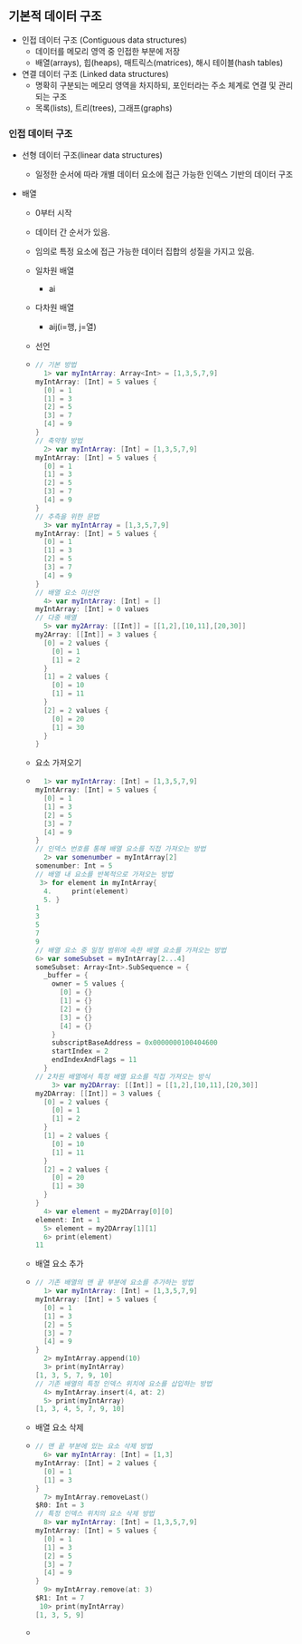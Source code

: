 ## 기본적 데이터 구조

- 인접 데이터 구조 (Contiguous data structures)
  - 데이터를 메모리 영역 중 인접한 부분에 저장
  - 배열(arrays), 힙(heaps), 매트릭스(matrices), 해시 테이블(hash tables)
- 연결 데이터 구조 (Linked data structures)
  - 명확히 구분되는 메모리 영역을 차지하되, 포인터라는 주소 체계로 연결 및 관리되는 구조
  - 목록(lists), 트리(trees), 그래프(graphs)

### 인접 데이터 구조

- 선형 데이터 구조(linear data structures)
  - 일정한 순서에 따라 개별 데이터 요소에 접근 가능한 인덱스 기반의 데이터 구조

- 배열

  - 0부터 시작

  - 데이터 간 순서가 있음.

  - 임의로 특정 요소에 접근 가능한 데이터 집합의 성질을 가지고 있음.

  - 일차원 배열

    - ai

  - 다차원 배열

    - aij(i=행, j=열)

  - 선언

  - ```swift
    // 기본 방법
      1> var myIntArray: Array<Int> = [1,3,5,7,9]
    myIntArray: [Int] = 5 values {
      [0] = 1
      [1] = 3
      [2] = 5
      [3] = 7
      [4] = 9
    }
    // 축약형 방법
      2> var myIntArray: [Int] = [1,3,5,7,9]
    myIntArray: [Int] = 5 values {
      [0] = 1
      [1] = 3
      [2] = 5
      [3] = 7
      [4] = 9
    }
    // 추측을 위한 문법
      3> var myIntArray = [1,3,5,7,9]
    myIntArray: [Int] = 5 values {
      [0] = 1
      [1] = 3
      [2] = 5
      [3] = 7
      [4] = 9
    }
    // 배열 요소 미선언
      4> var myIntArray: [Int] = []
    myIntArray: [Int] = 0 values
    // 다중 배열
      5> var my2Array: [[Int]] = [[1,2],[10,11],[20,30]]
    my2Array: [[Int]] = 3 values {
      [0] = 2 values {
        [0] = 1
        [1] = 2
      }
      [1] = 2 values {
        [0] = 10
        [1] = 11
      }
      [2] = 2 values {
        [0] = 20
        [1] = 30
      }
    }
    ```

  - 요소 가져오기

  - ```swift
      1> var myIntArray: [Int] = [1,3,5,7,9]
    myIntArray: [Int] = 5 values {
      [0] = 1
      [1] = 3
      [2] = 5
      [3] = 7
      [4] = 9
    }
    // 인덱스 번호를 통해 배열 요소를 직접 가져오는 방법
      2> var somenumber = myIntArray[2]
    somenumber: Int = 5
    // 배열 내 요소를 반복적으로 가져오는 방법
     3> for element in myIntArray{ 
      4.     print(element) 
      5. } 
    1
    3
    5
    7
    9
    // 배열 요소 중 일정 범위에 속한 배열 요소를 가져오는 방법
    6> var someSubset = myIntArray[2...4]
    someSubset: Array<Int>.SubSequence = {
      _buffer = {
        owner = 5 values {
          [0] = {}
          [1] = {}
          [2] = {}
          [3] = {}
          [4] = {}
        }
        subscriptBaseAddress = 0x0000000100404600
        startIndex = 2
        endIndexAndFlags = 11
      }
    // 2차원 배열에서 특정 배열 요소를 직접 가져오는 방식
        3> var my2DArray: [[Int]] = [[1,2],[10,11],[20,30]]
    my2DArray: [[Int]] = 3 values {
      [0] = 2 values {
        [0] = 1
        [1] = 2
      }
      [1] = 2 values {
        [0] = 10
        [1] = 11
      }
      [2] = 2 values {
        [0] = 20
        [1] = 30
      }
    }
      4> var element = my2DArray[0][0]
    element: Int = 1
      5> element = my2DArray[1][1]
      6> print(element)
    11
    ```

  - 배열 요소 추가

  - ```swift
    // 기존 배열의 맨 끝 부분에 요소를 추가하는 방법
      1> var myIntArray: [Int] = [1,3,5,7,9]
    myIntArray: [Int] = 5 values {
      [0] = 1
      [1] = 3
      [2] = 5
      [3] = 7
      [4] = 9
    }
      2> myIntArray.append(10)
      3> print(myIntArray)
    [1, 3, 5, 7, 9, 10]
    // 기존 배열의 특정 인덱스 위치에 요소를 삽입하는 방법
      4> myIntArray.insert(4, at: 2)
      5> print(myIntArray)
    [1, 3, 4, 5, 7, 9, 10]
    ```

  - 배열 요소 삭제

  - ```swift
    // 맨 끝 부분에 있는 요소 삭제 방법
      6> var myIntArray: [Int] = [1,3]
    myIntArray: [Int] = 2 values {
      [0] = 1
      [1] = 3
    }
      7> myIntArray.removeLast()
    $R0: Int = 3
    // 특정 인덱스 위치의 요소 삭제 방법
      8> var myIntArray: [Int] = [1,3,5,7,9]
    myIntArray: [Int] = 5 values {
      [0] = 1
      [1] = 3
      [2] = 5
      [3] = 7
      [4] = 9
    }
      9> myIntArray.remove(at: 3)
    $R1: Int = 7
     10> print(myIntArray)
    [1, 3, 5, 9]
    ```

  - 

